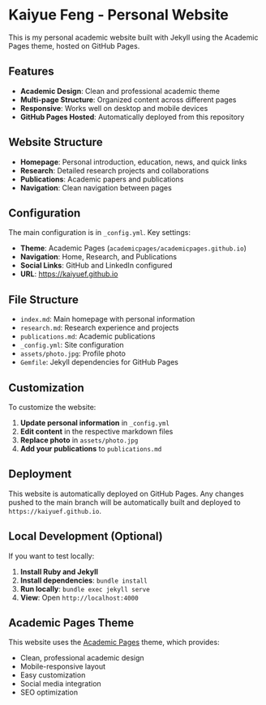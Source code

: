 # Kaiyue Feng - Personal Website

This is my personal academic website built with Jekyll using the Academic Pages theme, hosted on GitHub Pages.

## Features

- **Academic Design**: Clean and professional academic theme
- **Multi-page Structure**: Organized content across different pages
- **Responsive**: Works well on desktop and mobile devices
- **GitHub Pages Hosted**: Automatically deployed from this repository

## Website Structure

- **Homepage**: Personal introduction, education, news, and quick links
- **Research**: Detailed research projects and collaborations
- **Publications**: Academic papers and publications
- **Navigation**: Clean navigation between pages

## Configuration

The main configuration is in `_config.yml`. Key settings:

- **Theme**: Academic Pages (`academicpages/academicpages.github.io`)
- **Navigation**: Home, Research, and Publications
- **Social Links**: GitHub and LinkedIn configured
- **URL**: https://kaiyuef.github.io

## File Structure

- `index.md`: Main homepage with personal information
- `research.md`: Research experience and projects
- `publications.md`: Academic publications
- `_config.yml`: Site configuration
- `assets/photo.jpg`: Profile photo
- `Gemfile`: Jekyll dependencies for GitHub Pages

## Customization

To customize the website:

1. **Update personal information** in `_config.yml`
2. **Edit content** in the respective markdown files
3. **Replace photo** in `assets/photo.jpg`
4. **Add your publications** to `publications.md`

## Deployment

This website is automatically deployed on GitHub Pages. Any changes pushed to the main branch will be automatically built and deployed to `https://kaiyuef.github.io`.

## Local Development (Optional)

If you want to test locally:

1. **Install Ruby and Jekyll**
2. **Install dependencies**: `bundle install`
3. **Run locally**: `bundle exec jekyll serve`
4. **View**: Open `http://localhost:4000`

## Academic Pages Theme

This website uses the [Academic Pages](https://github.com/academicpages/academicpages.github.io) theme, which provides:
- Clean, professional academic design
- Mobile-responsive layout
- Easy customization
- Social media integration
- SEO optimization 